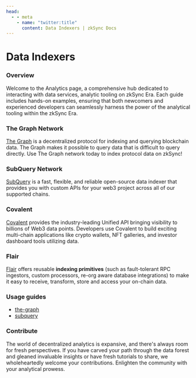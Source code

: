```yaml
---
head:
  - - meta
    - name: "twitter:title"
      content: Data Indexers | zkSync Docs
---
```


# Data Indexers

### Overview

Welcome to the Analytics page, a comprehensive hub dedicated to interacting with data services, analytic tooling on zkSync Era. Each guide includes hands-on examples, ensuring that both newcomers and experienced developers can seamlessly harness the power of the analytical tooling within the zkSync Era.

### The Graph Network

[The Graph](https://thegraph.com/) is a decentralized protocol for indexing and querying blockchain data. The Graph makes it possible to query data that is difficult to query directly. Use The Graph network today to index protocol data on zkSync!

### SubQuery Network

[SubQuery](https://subquery.network/) is a fast, flexible, and reliable open-source data indexer that provides you with custom APIs for your web3 project across all of our supported chains.

### Covalent

[Covalent](https://www.covalenthq.com/docs/networks/zksync-era/) provides the industry-leading Unified API bringing visibility to billions of Web3 data points. Developers use Covalent to build exciting multi-chain applications like crypto wallets, NFT galleries, and investor dashboard tools utilizing data.

### Flair

[Flair](https://docs.flair.dev/) offers reusable **indexing primitives** (such as fault-tolerant RPC ingestors, custom processors, re-org aware database integrations) to make it easy to receive, transform, store and access your on-chain data.

### Usage guides

- [the-graph](../tutorials/tooling-guides/the-graph.md)
- [subquery](../tutorials/tooling-guides/subquery.md)

### **Contribute**

The world of decentralized analytics is expansive, and there's always room for fresh perspectives. If you have carved your path through the data forest and gleaned invaluable insights or have fresh tutorials to share, we wholeheartedly welcome your contributions. Enlighten the community with your analytical prowess.
